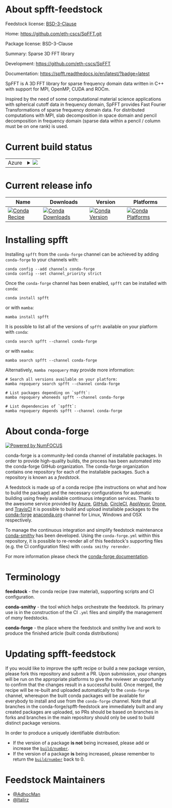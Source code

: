 About spfft-feedstock
=====================

Feedstock license: [BSD-3-Clause](https://github.com/conda-forge/spfft-feedstock/blob/main/LICENSE.txt)

Home: https://github.com/eth-cscs/SpFFT.git

Package license: BSD-3-Clause

Summary: Sparse 3D FFT library

Development: https://github.com/eth-cscs/SpFFT

Documentation: https://spfft.readthedocs.io/en/latest/?badge=latest

SpFFT is A 3D FFT library for sparse frequency domain data written in C++ with support for MPI, OpenMP, CUDA and ROCm.

Inspired by the need of some computational material science applications with spherical cutoff data in frequency domain, SpFFT provides Fast Fourier Transformations of sparse frequency domain data. For distributed computations with MPI, slab decomposition in space domain and pencil decomposition in frequency domain (sparse data within a pencil / column must be on one rank) is used.


Current build status
====================


<table>
    
  <tr>
    <td>Azure</td>
    <td>
      <details>
        <summary>
          <a href="https://dev.azure.com/conda-forge/feedstock-builds/_build/latest?definitionId=12503&branchName=main">
            <img src="https://dev.azure.com/conda-forge/feedstock-builds/_apis/build/status/spfft-feedstock?branchName=main">
          </a>
        </summary>
        <table>
          <thead><tr><th>Variant</th><th>Status</th></tr></thead>
          <tbody><tr>
              <td>linux_64_mpimpich</td>
              <td>
                <a href="https://dev.azure.com/conda-forge/feedstock-builds/_build/latest?definitionId=12503&branchName=main">
                  <img src="https://dev.azure.com/conda-forge/feedstock-builds/_apis/build/status/spfft-feedstock?branchName=main&jobName=linux&configuration=linux%20linux_64_mpimpich" alt="variant">
                </a>
              </td>
            </tr><tr>
              <td>linux_64_mpiopenmpi</td>
              <td>
                <a href="https://dev.azure.com/conda-forge/feedstock-builds/_build/latest?definitionId=12503&branchName=main">
                  <img src="https://dev.azure.com/conda-forge/feedstock-builds/_apis/build/status/spfft-feedstock?branchName=main&jobName=linux&configuration=linux%20linux_64_mpiopenmpi" alt="variant">
                </a>
              </td>
            </tr><tr>
              <td>osx_64_mpimpich</td>
              <td>
                <a href="https://dev.azure.com/conda-forge/feedstock-builds/_build/latest?definitionId=12503&branchName=main">
                  <img src="https://dev.azure.com/conda-forge/feedstock-builds/_apis/build/status/spfft-feedstock?branchName=main&jobName=osx&configuration=osx%20osx_64_mpimpich" alt="variant">
                </a>
              </td>
            </tr><tr>
              <td>osx_64_mpiopenmpi</td>
              <td>
                <a href="https://dev.azure.com/conda-forge/feedstock-builds/_build/latest?definitionId=12503&branchName=main">
                  <img src="https://dev.azure.com/conda-forge/feedstock-builds/_apis/build/status/spfft-feedstock?branchName=main&jobName=osx&configuration=osx%20osx_64_mpiopenmpi" alt="variant">
                </a>
              </td>
            </tr>
          </tbody>
        </table>
      </details>
    </td>
  </tr>
</table>

Current release info
====================

| Name | Downloads | Version | Platforms |
| --- | --- | --- | --- |
| [![Conda Recipe](https://img.shields.io/badge/recipe-spfft-green.svg)](https://anaconda.org/conda-forge/spfft) | [![Conda Downloads](https://img.shields.io/conda/dn/conda-forge/spfft.svg)](https://anaconda.org/conda-forge/spfft) | [![Conda Version](https://img.shields.io/conda/vn/conda-forge/spfft.svg)](https://anaconda.org/conda-forge/spfft) | [![Conda Platforms](https://img.shields.io/conda/pn/conda-forge/spfft.svg)](https://anaconda.org/conda-forge/spfft) |

Installing spfft
================

Installing `spfft` from the `conda-forge` channel can be achieved by adding `conda-forge` to your channels with:

```
conda config --add channels conda-forge
conda config --set channel_priority strict
```

Once the `conda-forge` channel has been enabled, `spfft` can be installed with `conda`:

```
conda install spfft
```

or with `mamba`:

```
mamba install spfft
```

It is possible to list all of the versions of `spfft` available on your platform with `conda`:

```
conda search spfft --channel conda-forge
```

or with `mamba`:

```
mamba search spfft --channel conda-forge
```

Alternatively, `mamba repoquery` may provide more information:

```
# Search all versions available on your platform:
mamba repoquery search spfft --channel conda-forge

# List packages depending on `spfft`:
mamba repoquery whoneeds spfft --channel conda-forge

# List dependencies of `spfft`:
mamba repoquery depends spfft --channel conda-forge
```


About conda-forge
=================

[![Powered by
NumFOCUS](https://img.shields.io/badge/powered%20by-NumFOCUS-orange.svg?style=flat&colorA=E1523D&colorB=007D8A)](https://numfocus.org)

conda-forge is a community-led conda channel of installable packages.
In order to provide high-quality builds, the process has been automated into the
conda-forge GitHub organization. The conda-forge organization contains one repository
for each of the installable packages. Such a repository is known as a *feedstock*.

A feedstock is made up of a conda recipe (the instructions on what and how to build
the package) and the necessary configurations for automatic building using freely
available continuous integration services. Thanks to the awesome service provided by
[Azure](https://azure.microsoft.com/en-us/services/devops/), [GitHub](https://github.com/),
[CircleCI](https://circleci.com/), [AppVeyor](https://www.appveyor.com/),
[Drone](https://cloud.drone.io/welcome), and [TravisCI](https://travis-ci.com/)
it is possible to build and upload installable packages to the
[conda-forge](https://anaconda.org/conda-forge) [anaconda.org](https://anaconda.org/)
channel for Linux, Windows and OSX respectively.

To manage the continuous integration and simplify feedstock maintenance
[conda-smithy](https://github.com/conda-forge/conda-smithy) has been developed.
Using the ``conda-forge.yml`` within this repository, it is possible to re-render all of
this feedstock's supporting files (e.g. the CI configuration files) with ``conda smithy rerender``.

For more information please check the [conda-forge documentation](https://conda-forge.org/docs/).

Terminology
===========

**feedstock** - the conda recipe (raw material), supporting scripts and CI configuration.

**conda-smithy** - the tool which helps orchestrate the feedstock.
                   Its primary use is in the construction of the CI ``.yml`` files
                   and simplify the management of *many* feedstocks.

**conda-forge** - the place where the feedstock and smithy live and work to
                  produce the finished article (built conda distributions)


Updating spfft-feedstock
========================

If you would like to improve the spfft recipe or build a new
package version, please fork this repository and submit a PR. Upon submission,
your changes will be run on the appropriate platforms to give the reviewer an
opportunity to confirm that the changes result in a successful build. Once
merged, the recipe will be re-built and uploaded automatically to the
`conda-forge` channel, whereupon the built conda packages will be available for
everybody to install and use from the `conda-forge` channel.
Note that all branches in the conda-forge/spfft-feedstock are
immediately built and any created packages are uploaded, so PRs should be based
on branches in forks and branches in the main repository should only be used to
build distinct package versions.

In order to produce a uniquely identifiable distribution:
 * If the version of a package **is not** being increased, please add or increase
   the [``build/number``](https://docs.conda.io/projects/conda-build/en/latest/resources/define-metadata.html#build-number-and-string).
 * If the version of a package **is** being increased, please remember to return
   the [``build/number``](https://docs.conda.io/projects/conda-build/en/latest/resources/define-metadata.html#build-number-and-string)
   back to 0.

Feedstock Maintainers
=====================

* [@AdhocMan](https://github.com/AdhocMan/)
* [@ltalirz](https://github.com/ltalirz/)

